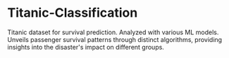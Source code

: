 # Titanic-Classification
Titanic dataset for survival prediction. Analyzed with various ML models. Unveils passenger survival patterns through distinct algorithms, providing insights into the disaster's impact on different groups.

